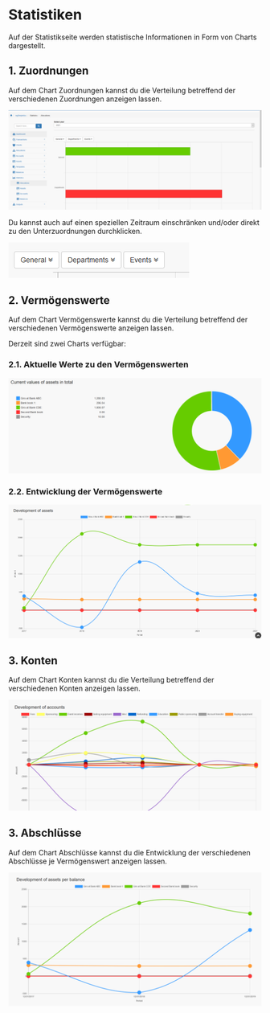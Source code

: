 # Statistiken

Auf der Statistikseite werden statistische Informationen in Form von Charts dargestellt.

## 1. Zuordnungen

Auf dem Chart Zuordnungen kannst du die Verteilung betreffend der verschiedenen Zuordnungen anzeigen lassen.

![Zuordnungen Chart 1](../../.gitbook/assets/de_statistics_all_1.png)

Du kannst auch auf einen speziellen Zeitraum einschränken und/oder direkt zu den Unterzuordnungen durchklicken.

![Zuordnungen Chart 2](../../.gitbook/assets/de_statistics_all_2.png)


## 2. Vermögenswerte

Auf dem Chart Vermögenswerte kannst du die Verteilung betreffend der verschiedenen Vermögenswerte anzeigen lassen.

Derzeit sind zwei Charts verfügbar:

### 2.1. Aktuelle Werte zu den Vermögenswerten

![Vermögenswerte Chart 1](../../.gitbook/assets/de_statistics_as_1.png)

### 2.2. Entwicklung der Vermögenswerte

![Vermögenswerte Chart 1](../../.gitbook/assets/de_statistics_as_2.png)

## 3. Konten

Auf dem Chart Konten kannst du die Verteilung betreffend der verschiedenen Konten anzeigen lassen.

![Konten Chart 1](../../.gitbook/assets/de_statistics_acc_1.png)

## 3. Abschlüsse

Auf dem Chart Abschlüsse kannst du die Entwicklung der verschiedenen Abschlüsse je Vermögenswert anzeigen lassen.

![Abschlüsse Chart 1](../../.gitbook/assets/de_statistics_bal_1.png)
